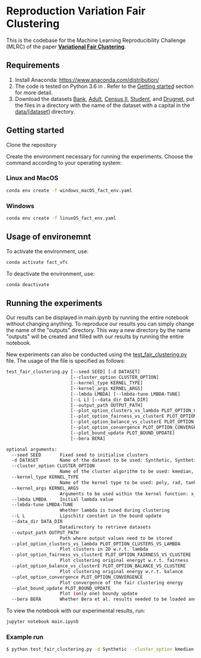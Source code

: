 # Reproduction Variation Fair Clustering
<!-- This is the code for the AAAI 2021 paper: **[Variational Fair Clustering](https://arxiv.org/abs/1906.08207)**. This clustering method helps you to find clusters with specified proportions of different demographic groups pertaining to a sensitive attribute of the dataset (e.g. race, gender etc.), for any well-known clustering method such as K-means, K-median or Spectral clustering (Normalized cut) etc. in a flexible and scalable way. -->
This is the codebase for the Machine Learning Reproducibility Challenge (MLRC) of the paper **[Variational Fair Clustering](https://arxiv.org/abs/1906.08207)**.

## Requirements
1. Install Anaconda: https://www.anaconda.com/distribution/
2. The code is tested on Python 3.6 in . Refer to the [Getting started](#Getting-started) section for more detail.
3. Download the datasets [Bank](https://archive.ics.uci.edu/ml/datasets/Bank+Marketing), [Adult](https://archive.ics.uci.edu/ml/datasets/adult), [Census II](https://archive.ics.uci.edu/ml/datasets/US+Census+Data+(1990)), [Student](https://archive.ics.uci.edu/ml/datasets/student+performance), and [Drugnet](https://sites.google.com/site/ucinetsoftware/datasets/covert-networks/drugnet), put the files in a directory with the name of the dataset with a capital in the [data/[dataset]](./data) directory.

## Getting started

Clone the repository

Create the environment necessary for running the experiments. Choose the command according to your operating system:
<!-- Then create and activate the environment necessary for running the experiments, using the following commands:-->
### Linux and MacOS
```bash
conda env create -f windows_macOS_fact_env.yaml
```
### Windows
```bash
conda env create -f linuxOS_fact_env.yaml
```
## Usage of environemnt
To activate the environment, use:
```bash
conda activate fact_vfc
```
To deactivate the environment, use:
```bash
conda deactivate
```

## Running the experiments
Our results can be displayed in main.ipynb by running the entire notebook without changing anything. To reproduce our results you can simply change the name of the "outputs" directory. This way a new directory by the name "outputs" will be created and filled with our results by running the entire notebook.

New experiments can also be conducted using the [test_fair_clustering.py](./test_fair_clustering.py) file. The usage of the file is specified as follows:
```bash
test_fair_clustering.py [--seed SEED] [-d DATASET]
                        [--cluster_option CLUSTER_OPTION]
                        [--kernel_type KERNEL_TYPE]
                        [--kernel_args KERNEL_ARGS]
                        [--lmbda LMBDA] [--lmbda-tune LMBDA-TUNE]
                        [--L L] [--data_dir DATA_DIR]
                        [--output_path OUTPUT_PATH]
                        [--plot_option_clusters_vs_lambda PLOT_OPTION_CLUSTERS_VS_LAMBDA]
                        [--plot_option_fairness_vs_clusterE PLOT_OPTION_FAIRNESS_VS_CLUSTERE]
                        [--plot_option_balance_vs_clusterE PLOT_OPTION_BALANCE_VS_CLUSTERE]
                        [--plot_option_convergence PLOT_OPTION_CONVERGENCE]
                        [--plot_bound_update PLOT_BOUND_UPDATE]
                        [--bera BERA]

optional arguments:
  --seed SEED       Fixed seed to initialise clusters
  -d DATASET        Name of the dataset to be used: Synthetic, Synthetic-unequal, Adult, Bank, CensusII
  --cluster_option CLUSTER_OPTION
                    Name of the cluster algorithm to be used: kmedian, kmean, ncut, kernel
  --kernel_type KERNEL_TYPE
                    Name of the kernel type to be used: poly, rad, tanh
  --kernel_args KERNEL_ARGS
                    Arguments to be used within the kernel function: x_y (where x and y are floats)
  --lmbda LMBDA     Initial lambda value
  --lmbda-tune LMBDA-TUNE
                    Whether lambda is tuned during clustering
  --L L             Lipschitz constant in the bound update
  --data_dir DATA_DIR
                    Datadirectory to retrieve datasets
  --output_path OUTPUT_PATH
                    Path where output values need to be stored
  --plot_option_clusters_vs_lambda PLOT_OPTION_CLUSTERS_VS_LAMBDA
                    Plot clusters in 2D w.r.t. lambda
  --plot_option_fairness_vs_clusterE PLOT_OPTION_FAIRNESS_VS_CLUSTERE
                    Plot clustering original energyt w.r.t. fairness
  --plot_option_balance_vs_clusterE PLOT_OPTION_BALANCE_VS_CLUSTERE
                    Plot clustering original energy w.r.t. balance
  --plot_option_convergence PLOT_OPTION_CONVERGENCE
                    Plot convergence of the fair clustering energy
  --plot_bound_update PLOT_BOUND_UPDATE
                    Plot (only one) boundy update
  --bera BERA       Whether Bera et al. results needed to be loaded and converted to metrics of Ziko et al.              
```

To view the notebook with our experimental results, run:
```bash
jupyter notebook main.ipynb
```

### Example run
```bash
$ python test_fair_clustering.py -d Synthetic --cluster_option kmedian --lmbda 10 --lmbda-tune False
```
